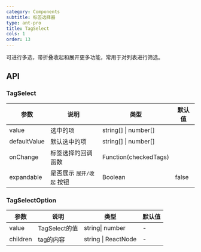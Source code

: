 ```yaml
---
category: Components
subtitle: 标签选择器
type: ant-pro
title: TagSelect
cols: 1
order: 13
---
```


可进行多选，带折叠收起和展开更多功能，常用于对列表进行筛选。

## API

### TagSelect

| 参数      | 说明                                      | 类型         | 默认值 |
|----------|------------------------------------------|-------------|-------|
| value    |选中的项              |string[] \| number[] | |
| defaultValue    |默认选中的项   |string[] \| number[] | |
| onChange | 标签选择的回调函数 | Function(checkedTags) |  |
| expandable | 是否展示 `展开/收起` 按钮 | Boolean | false |


### TagSelectOption

| 参数      | 说明                                      | 类型         | 默认值 |
|----------|------------------------------------------|-------------|-------|
| value | TagSelect的值  | string\| number | - |
| children | tag的内容 | string \| ReactNode | - |
